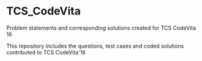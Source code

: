 # TCS_CodeVita

Problem statements and corresponding solutions created for TCS CodeVita 16

This repository includes the questions, test cases and coded solutions contributed to TCS CodeVita'16
